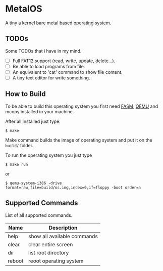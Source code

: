 
# MetalOS

A tiny a kernel bare metal based operating system.

## TODOs

Some TODOs that i have in my mind.

- [ ] Full FAT12 support (read, write, update, delete...).
- [ ] Be able to load programs from file.
- [ ] An equivalent to 'cat' command to show file content.
- [ ] A tiny text editor for write something.

## How to Build

To be able to build this operating system you first need [FASM](https://flatassembler.net/), [QEMU](https://www.qemu.org/) and mcopy installed in your machine.

After all installed just type.

```
$ make
```

Make command builds the image of operating system and put it on the `build/` folder.

To run the operating system you just type

```
$ make run
```

or

```
$ qemu-system-i386 -drive format=raw,file=build/os.img,index=0,if=floppy -boot order=a
```

## Supported Commands

List of all supported commands.

| Name   | Description                 |
| ------ | --------------------------- |
| help   | show all available commands |
| clear  | clear entire screen         |
| dir    | list root directory         |
| reboot | reoot operating system      |

